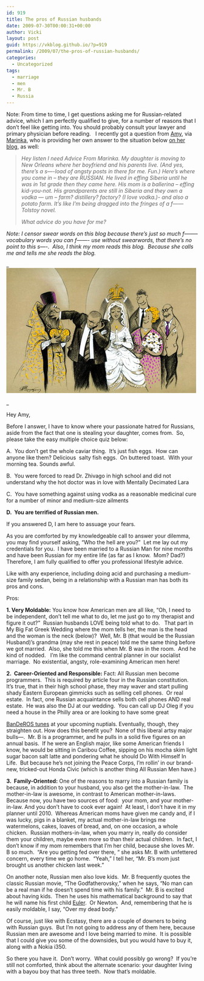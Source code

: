 ```yaml
---
id: 919
title: The pros of Russian husbands
date: 2009-07-30T00:00:31+00:00
author: Vicki
layout: post
guid: https://vkblog.github.io/?p=919
permalink: /2009/07/the-pros-of-russian-husbands/
categories:
  - Uncategorized
tags:
  - marriage
  - men
  - Mr. B
  - Russia
---
```

Note: From time to time, I get questions asking me for Russian-related advice, which I am perfectly qualified to give, for a number of reasons that I don&#8217;t feel like getting into. You should probably consult your lawyer and primary physician before reading.   I recently got a question from [Amy](http://www.milkbreathandmargaritas.com/), via [Marinka](http://www.motherhoodinnyc.com/), who is providing her own answer to the situation below [on her blog](http://www.motherhoodinnyc.com/), as well:

> _Hey listen I need Advice From Marinka. My daughter is moving to New Orleans where her boyfriend and his parents live. (And yes, there&#8217;s a s&#8212;-load of angsty posts in there for me. Fun.) Here&#8217;s where you come in &#8211; they are RUSSIAN. He lived in effing Siberia until he was in 1st grade then they came here. His mom is a ballerina &#8211; effing kid-you-not. His grandparents are still in Siberia and they own a vodka &#8212; um &#8211; farm? distillery? factory? (I love vodka.)- and also a potato farm. It&#8217;s like I&#8217;m being dragged into the fringes of a f&#8212;&#8212; Tolstoy novel._
> 
> _What advice do you have for me?_ 

_Note: I censor swear words on this blog because there&#8217;s just so much f&#8212;&#8212;&#8211; vocabulary words you can f&#8212;&#8212;- use without swearwords, that there&#8217;s no point to this s&#8212;-.  Also, I think my mom reads this blog.  Because she calls me and tells me she reads the blog._ 

_[<img class="aligncenter size-full wp-image-922" title="svadba" src="https://raw.githubusercontent.com/vkblog/vkblog.github.io/master/public/img/2009/07/svadba.jpg" alt="svadba" width="500" height="329" />](https://raw.githubusercontent.com/vkblog/vkblog.github.io/master/public/img/2009/07/svadba.jpg)
  
_ 

Hey Amy,
  
Before I answer, I have to know where your passionate hatred for Russians, aside from the fact that one is stealing your daughter, comes from.  So, please take the easy multiple choice quiz below:

A.  You don&#8217;t get the whole caviar thing.  It&#8217;s just fish eggs.  How can anyone like them? Delicious  salty fish eggs.  On buttered toast.  With your morning tea. Sounds awful.
  
B.  You were forced to read Dr. Zhivago in high school and did not understand why the hot doctor was in love with Mentally Decimated Lara
  
C.  You have something against using vodka as a reasonable medicinal cure for a number of minor and medium-size ailments
  
**D.  You are terrified of Russian men.**

If you answered D, I am here to assuage your fears.

As you are comforted by my knowledgeable call to answer your dilemma, you may find yourself asking, “Who the hell are you?”  Let me lay out my credentials for you.  I have been married to a Russian Man for nine months and have been Russian for my entire life (as far as I know.  Mom? Dad?)  Therefore, I am fully qualified to offer you professional lifestyle advice.

Like with any experience, including doing acid and purchasing a medium-size family sedan, being in a relationship with a Russian man has both its pros and cons.

Pros:
  
**1. Very Moldable:** You know how American men are all like, &#8220;Oh, I need to be independent, don&#8217;t tell me what to do, let me just go to my therapist and figure it out?&#8221;  Russian husbands LOVE being told what to do.   That part in My Big Fat Greek Wedding where the mom tells her, the man is the head and the woman is the neck (below)?  Well, Mr. B (that would be the Russian Husband)&#8217;s grandma (may she rest in peace) told me the same thing before we got married.  Also, she told me this when Mr. B was in the room.  And he kind of nodded.   I&#8217;m like the command central planner in our socialist marriage.  No existential, angsty, role-examining American men here!



**2.  Career-Oriented and Responsible:** Fact: All Russian men become programmers.  This is required by article four in the Russian constitution.  It’s true, that in their high school phase, they may waver and start pulling shady Eastern European gimmicks such as selling cell phones.  Or real estate.  In fact, one Russian acquaintance sells both cell phones AND real estate.  He was also the DJ at our wedding.  You can call up DJ Oleg if you need a house in the Philly area or are looking to have some great
  
[BanDeROS tunes](http://www.youtube.com/watch?v=RetSAX7brYg) at your upcoming nuptials. Eventually, though, they straighten out. How does this benefit you?  None of this liberal artsy major bulls&#8212;.  Mr. B is a programmer, and he pulls in a solid five figures on an annual basis.  If he were an English major, like some American friends I know, he would be sitting in Caribou Coffee, sipping on his mocha skim light sugar bacon salt latte and pondering what he should Do With Himself In Life.  But because he&#8217;s not joining the Peace Corps, I’m rollin’ in our brand-new, tricked-out Honda Civic (which is another thing All Russian Men have.)

**3.  Family-Oriented:** One of the reasons to marry into a Russian family is because, in addition to your husband, you also get the mother-in-law.  The mother-in-law is awesome, in contrast to American mother-in-laws.  Because now, you have two sources of food:  your mom, and your mother-in-law. And you don’t have to cook ever again!  At least, I don’t have it in my planner until 2010.  Whereas American moms have given me candy and, if I was lucky, pigs in a blanket, my actual mother-in-law brings me watermelons, cakes, loaves of bread, and, on one occasion, a whole chicken.  Russian mothers-in-law, when you marry in, really do consider them your children, maybe even more so than their actual children.  In fact, I don’t know if my mom remembers that I’m her child, because she loves Mr. B so much.  “Are you getting fed over there, “ she asks Mr. B with unfettered concern, every time we go home.  “Yeah,” I tell her, “Mr. B’s mom just brought us another chicken last week.”

On another note, Russian men also love kids.  Mr. B frequently quotes the classic Russian movie, “The Godfatherovsky,” when he says, “No man can be a real man if he doesn’t spend time with his family.”  Mr. B is excited about having kids.  Then he uses his mathematical background to say that he will name his first child [Euler](http://en.wikipedia.org/wiki/Leonhard_Euler).  Or Newton.  And, remembering that he is easily moldable, I say, “Over my dead body.”

Of course, just like with Ecstasy, there are a couple of downers to being with Russian guys.  But I’m not going to address any of them here, because Russian men are awesome and I love being married to mine.  It is possible that I could give you some of the downsides, but you would have to buy it, along with a Nokia i350.

So there you have it.  Don’t worry.  What could possibly go wrong?  If you’re still not comforted, think about the alternate scenario: your daughter living with a bayou boy that has three teeth.  Now that’s moldable.
